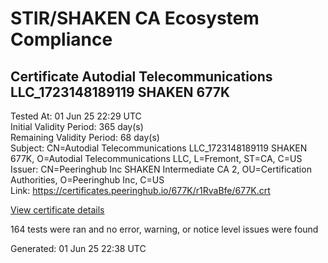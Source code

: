 # STIR/SHAKEN CA Ecosystem Compliance

## Certificate Autodial Telecommunications LLC_1723148189119 SHAKEN 677K

Tested At: 01 Jun 25 22:29 UTC\
Initial Validity Period: 365 day(s)\
Remaining Validity Period: 68 day(s)\
Subject: CN=Autodial Telecommunications LLC_1723148189119 SHAKEN 677K, O=Autodial Telecommunications LLC, L=Fremont, ST=CA, C=US\
Issuer: CN=Peeringhub Inc SHAKEN Intermediate CA 2, OU=Certification Authorities, O=Peeringhub Inc, C=US\
Link: https://certificates.peeringhub.io/677K/r1RvaBfe/677K.crt

[View certificate details](https://x509.io/?cert=MIIDUzCCAvmgAwIBAgIQbzjW7QnTHJ767mMWtPU%2BGzAKBggqhkjOPQQDAjB8MQswCQYDVQQGEwJVUzEXMBUGA1UECgwOUGVlcmluZ2h1YiBJbmMxIjAgBgNVBAsMGUNlcnRpZmljYXRpb24gQXV0aG9yaXRpZXMxMDAuBgNVBAMMJ1BlZXJpbmdodWIgSW5jIFNIQUtFTiBJbnRlcm1lZGlhdGUgQ0EgMjAeFw0yNDA4MDgyMDE2MjlaFw0yNTA4MDgyMDE2MjlaMIGaMQswCQYDVQQGEwJVUzELMAkGA1UECAwCQ0ExEDAOBgNVBAcMB0ZyZW1vbnQxKDAmBgNVBAoMH0F1dG9kaWFsIFRlbGVjb21tdW5pY2F0aW9ucyBMTEMxQjBABgNVBAMMOUF1dG9kaWFsIFRlbGVjb21tdW5pY2F0aW9ucyBMTENfMTcyMzE0ODE4OTExOSBTSEFLRU4gNjc3SzBZMBMGByqGSM49AgEGCCqGSM49AwEHA0IABMUCSpfsDdtuA6UqjXY91%2FKGkYUoFjojW%2BEdXZM89xirJ75U42UpE%2BkCyob25uabxNNAc0NwOxnTS3yVi36sAx6jggE8MIIBODAOBgNVHQ8BAf8EBAMCB4AwDAYDVR0TAQH%2FBAIwADAdBgNVHQ4EFgQUw%2F0jH3T4BFMMEKg9juOuOATZhPswHwYDVR0jBBgwFoAUrqFzUYgpVxHKDKn0sQpuTrhLTQcwFwYDVR0gBBAwDjAMBgpghkgBhv8JAQEEMBYGCCsGAQUFBwEaBAowCKAGFgQ2NzdLMIGmBgNVHR8EgZ4wgZswgZigOqA4hjZodHRwczovL2F1dGhlbnRpY2F0ZS1hcGkuaWNvbmVjdGl2LmNvbS9kb3dubG9hZC92MS9jcmyiWqRYMFYxFDASBgNVBAcMC0JyaWRnZXdhdGVyMQswCQYDVQQIDAJOSjETMBEGA1UEAwwKU1RJLVBBIENSTDELMAkGA1UEBhMCVVMxDzANBgNVBAoMBlNUSS1QQTAKBggqhkjOPQQDAgNIADBFAiEAx%2Fn%2BzlT1SdfPWQQvQ9I9MvhWSDRe%2F2MxwtoB82G%2Bl08CIFOAMMNskEdnO2biXKVjnFzehNOYX5%2FeYSHEsiBsT0NY)

164 tests were ran and no error, warning, or notice level issues were found


Generated: 01 Jun 25 22:38 UTC